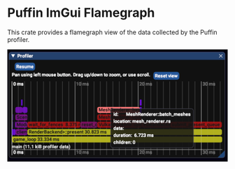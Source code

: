 # Puffin ImGui Flamegraph

This crate provides a flamegraph view of the data collected by the Puffin profiler.

![Example view](flamegraph.png)
